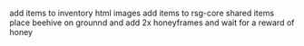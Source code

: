 add items to inventory html images
add items to rsg-core shared items 
place beehive on grounnd and add 2x honeyframes and wait for a reward of honey 
